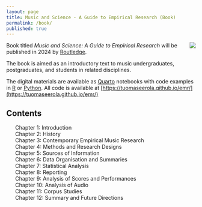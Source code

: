 ```yaml
---
layout: page
title: Music and Science - A Guide to Empirical Research (Book)
permalink: /book/
published: true
---
```


<img src="../images/music_and_science_cover_sm.png" align="right" />

Book titled _Music and Science: A Guide to Empirical Research_ will be published in 2024 by [Routledge](https://www.routledge.com).

The book is aimed as an introductory text to music undergraduates, postgraduates, and students in related disciplines. 

The digital materials are available as [Quarto](https://quarto.org) notebooks with code examples in [R](https://www.r-project.org) or [Python](https://www.python.org). All code is available at [https://tuomaseerola.github.io/emr/](https://tuomaseerola.github.io/emr/)

## Contents
<ul style="list-style-type:none;">
<li>Chapter 1: Introduction
<li>Chapter 2: History
<li>Chapter 3: Contemporary Empirical Music Research
<li>Chapter 4: Methods and Research Designs
<li>Chapter 5: Sources of Information
<li>Chapter 6: Data Organisation and Summaries
<li>Chapter 7: Statistical Analysis
<li>Chapter 8: Reporting
<li>Chapter 9: Analysis of Scores and Performances
<li>Chapter 10: Analysis of Audio
<li>Chapter 11: Corpus Studies
<li>Chapter 12: Summary and Future Directions
</ul>
